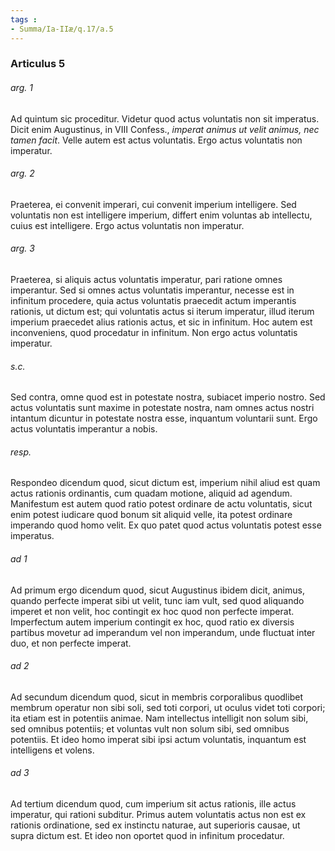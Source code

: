```yaml
---
tags : 
- Summa/Ia-IIæ/q.17/a.5
---
```


### Articulus 5

###### arg. 1
Ad quintum sic proceditur. Videtur quod actus voluntatis non sit imperatus. Dicit enim Augustinus, in VIII Confess., *imperat animus ut velit animus, nec tamen facit*. Velle autem est actus voluntatis. Ergo actus voluntatis non imperatur.

###### arg. 2
Praeterea, ei convenit imperari, cui convenit imperium intelligere. Sed voluntatis non est intelligere imperium, differt enim voluntas ab intellectu, cuius est intelligere. Ergo actus voluntatis non imperatur.

###### arg. 3
Praeterea, si aliquis actus voluntatis imperatur, pari ratione omnes imperantur. Sed si omnes actus voluntatis imperantur, necesse est in infinitum procedere, quia actus voluntatis praecedit actum imperantis rationis, ut dictum est; qui voluntatis actus si iterum imperatur, illud iterum imperium praecedet alius rationis actus, et sic in infinitum. Hoc autem est inconveniens, quod procedatur in infinitum. Non ergo actus voluntatis imperatur.

###### s.c.
Sed contra, omne quod est in potestate nostra, subiacet imperio nostro. Sed actus voluntatis sunt maxime in potestate nostra, nam omnes actus nostri intantum dicuntur in potestate nostra esse, inquantum voluntarii sunt. Ergo actus voluntatis imperantur a nobis.

###### resp.
Respondeo dicendum quod, sicut dictum est, imperium nihil aliud est quam actus rationis ordinantis, cum quadam motione, aliquid ad agendum. Manifestum est autem quod ratio potest ordinare de actu voluntatis, sicut enim potest iudicare quod bonum sit aliquid velle, ita potest ordinare imperando quod homo velit. Ex quo patet quod actus voluntatis potest esse imperatus.

###### ad 1
Ad primum ergo dicendum quod, sicut Augustinus ibidem dicit, animus, quando perfecte imperat sibi ut velit, tunc iam vult, sed quod aliquando imperet et non velit, hoc contingit ex hoc quod non perfecte imperat. Imperfectum autem imperium contingit ex hoc, quod ratio ex diversis partibus movetur ad imperandum vel non imperandum, unde fluctuat inter duo, et non perfecte imperat.

###### ad 2
Ad secundum dicendum quod, sicut in membris corporalibus quodlibet membrum operatur non sibi soli, sed toti corpori, ut oculus videt toti corpori; ita etiam est in potentiis animae. Nam intellectus intelligit non solum sibi, sed omnibus potentiis; et voluntas vult non solum sibi, sed omnibus potentiis. Et ideo homo imperat sibi ipsi actum voluntatis, inquantum est intelligens et volens.

###### ad 3
Ad tertium dicendum quod, cum imperium sit actus rationis, ille actus imperatur, qui rationi subditur. Primus autem voluntatis actus non est ex rationis ordinatione, sed ex instinctu naturae, aut superioris causae, ut supra dictum est. Et ideo non oportet quod in infinitum procedatur.

